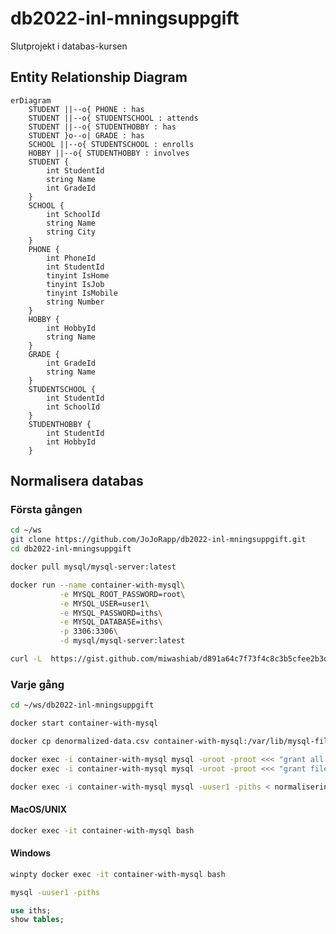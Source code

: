 # db2022-inl-mningsuppgift
Slutprojekt i databas-kursen

## Entity Relationship Diagram

```mermaid
erDiagram
	STUDENT ||--o{ PHONE : has
	STUDENT ||--o{ STUDENTSCHOOL : attends
	STUDENT ||--o{ STUDENTHOBBY : has
	STUDENT }o--o| GRADE : has
	SCHOOL ||--o{ STUDENTSCHOOL : enrolls
	HOBBY ||--o{ STUDENTHOBBY : involves
	STUDENT {
		int StudentId
		string Name
		int GradeId
	}
	SCHOOL {
		int SchoolId
		string Name
		string City
	}
	PHONE {
		int PhoneId
		int StudentId
		tinyint IsHome
		tinyint IsJob
		tinyint IsMobile
		string Number
	}
	HOBBY {
		int HobbyId
		string Name
	}
	GRADE {
		int GradeId
		string Name
	}
	STUDENTSCHOOL {
		int StudentId
		int SchoolId
	}
	STUDENTHOBBY {
		int StudentId
		int HobbyId
	}
```

## Normalisera databas

### Första gången

```bash
cd ~/ws
git clone https://github.com/JoJoRapp/db2022-inl-mningsuppgift.git
cd db2022-inl-mningsuppgift
```

```bash
docker pull mysql/mysql-server:latest
```

```bash
docker run --name container-with-mysql\
           -e MYSQL_ROOT_PASSWORD=root\
           -e MYSQL_USER=user1\
           -e MYSQL_PASSWORD=iths\
           -e MYSQL_DATABASE=iths\
           -p 3306:3306\
           -d mysql/mysql-server:latest
```

```bash
curl -L  https://gist.github.com/miwashiab/d891a64c7f73f4c8c3b5cfee2b3de776/raw/denormalized-data.csv -o denormalized-data.csv
```

### Varje gång

```bash
cd ~/ws/db2022-inl-mningsuppgift
```

```bash
docker start container-with-mysql
```

```bash
docker cp denormalized-data.csv container-with-mysql:/var/lib/mysql-files
```

```bash
docker exec -i container-with-mysql mysql -uroot -proot <<< "grant all on iths.* to 'user1'@'%'"
docker exec -i container-with-mysql mysql -uroot -proot <<< "grant file on *.* to 'user1'@'%'"
```

```bash
docker exec -i container-with-mysql mysql -uuser1 -piths < normalisering.sql
```

#### MacOS/UNIX

```bash
docker exec -it container-with-mysql bash
```

#### Windows

```bash
winpty docker exec -it container-with-mysql bash
```

```bash
mysql -uuser1 -piths
```

```sql
use iths;
show tables;
```
